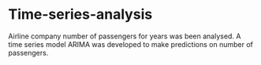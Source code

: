# Time-series-analysis
Airline company number of passengers for years was been analysed. A time series model ARIMA was developed to make predictions on number of passengers.  
